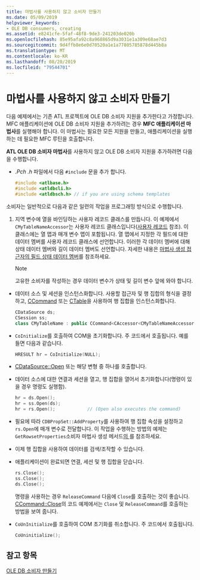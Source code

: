 ```yaml
---
title: 마법사를 사용하지 않고 소비자 만들기
ms.date: 05/09/2019
helpviewer_keywords:
- OLE DB consumers, creating
ms.assetid: e8241cfe-5faf-48f8-9de3-241203de020b
ms.openlocfilehash: 85e95afa92c8a968865d9a3031e1a309e68ae7d3
ms.sourcegitcommit: 9d4ffb8e6e0d70520a1e1a77805785878d445b8a
ms.translationtype: MT
ms.contentlocale: ko-KR
ms.lasthandoff: 08/20/2019
ms.locfileid: "79544701"
---
```

# <a name="creating-a-consumer-without-using-a-wizard"></a>마법사를 사용하지 않고 소비자 만들기

다음 예제에서는 기존 ATL 프로젝트에 OLE DB 소비자 지원을 추가한다고 가정합니다. MFC 애플리케이션에 OLE DB 소비자 지원을 추가하려는 경우 **MFC 애플리케이션 마법사**를 실행해야 합니다. 이 마법사는 필요한 모든 지원을 만들고, 애플리케이션을 실행하는 데 필요한 MFC 루틴을 호출합니다.

**ATL OLE DB 소비자 마법사**를 사용하지 않고 OLE DB 소비자 지원을 추가하려면 다음을 수행합니다.

- *.Pch .h* 파일에서 다음 `#include` 문을 추가 합니다.

    ```cpp
    #include <atlbase.h>
    #include <atldbcli.h>
    #include <atldbsch.h> // if you are using schema templates
    ```

소비자는 일반적으로 다음과 같은 일련의 작업을 프로그래밍 방식으로 수행합니다.

1. 지역 변수에 열을 바인딩하는 사용자 레코드 클래스를 만듭니다. 이 예제에서 `CMyTableNameAccessor`는 사용자 레코드 클래스입니다([사용자 레코드](../../data/oledb/user-records.md) 참조). 이 클래스에는 열 맵과 매개 변수 맵이 포함됩니다. 열 맵에서 지정한 각 필드에 대한 데이터 멤버를 사용자 레코드 클래스에 선언합니다. 이러한 각 데이터 멤버에 대해 상태 데이터 멤버와 길이 데이터 멤버도 선언합니다. 자세한 내용은 [마법사 생성 접근자의 필드 상태 데이터 멤버](../../data/oledb/field-status-data-members-in-wizard-generated-accessors.md)를 참조하세요.

    > [!NOTE]
    > 고유한 소비자를 작성하는 경우 데이터 변수가 상태 및 길이 변수 앞에 와야 합니다.

- 데이터 소스 및 세션을 인스턴스화합니다. 사용할 접근자 및 행 집합의 형식을 결정하고, [CCommand](../../data/oledb/ccommand-class.md) 또는 [CTable](../../data/oledb/ctable-class.md)을 사용하여 행 집합을 인스턴스화합니다.

    ```cpp
    CDataSource ds;
    CSession ss;
    class CMyTableName : public CCommand<CAccessor<CMyTableNameAccessor>>
    ```

- `CoInitialize`를 호출하여 COM을 초기화합니다. 주 코드에서 호출됩니다. 예를 들면 다음과 같습니다.

    ```cpp
    HRESULT hr = CoInitialize(NULL);
    ```

- [CDataSource::Open](../../data/oledb/cdatasource-open.md) 또는 해당 변형 중 하나를 호출합니다.

- 데이터 소스에 대한 연결과 세션을 열고, 행 집합을 열어서 초기화합니다(명령이 있을 경우 명령도 실행함).

    ```cpp
    hr = ds.Open();
    hr = ss.Open(ds);
    hr = rs.Open();            // (Open also executes the command)
    ```

- 필요에 따라 `CDBPropSet::AddProperty`를 사용하여 행 집합 속성을 설정하고 `rs.Open`에 매개 변수로 전달합니다. 이 작업을 수행하는 방법의 예제는 `GetRowsetProperties`소비자 마법사 생성 메서드[의 ](../../data/oledb/consumer-wizard-generated-methods.md)를 참조하세요.

- 이제 행 집합을 사용하여 데이터를 검색/조작할 수 있습니다.

- 애플리케이션이 완료되면 연결, 세션 및 행 집합을 닫습니다.

    ```cpp
    rs.Close();
    ss.Close();
    ds.Close();
    ```

   명령을 사용하는 경우 `ReleaseCommand` 다음에 `Close`를 호출하는 것이 좋습니다. [CCommand::Close](../../data/oledb/ccommand-close.md)의 코드 예제에서는 `Close` 및 `ReleaseCommand`를 호출하는 방법을 보여 줍니다.

- `CoUnInitialize`를 호출하여 COM 초기화를 취소합니다. 주 코드에서 호출됩니다.

    ```cpp
    CoUninitialize();
    ```

## <a name="see-also"></a>참고 항목

[OLE DB 소비자 만들기](../../data/oledb/creating-an-ole-db-consumer.md)